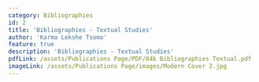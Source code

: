 ```yaml
---
category: Bibliographies
id: 2
title: 'Bibliographies - Textual Studies'
author: 'Karma Lekshe Tsomo'
feature: true
description: 'Bibliographies - Textual Studies'
pdfLink: /assets/Publications Page/PDF/04b Bibliographies Textual.pdf
imageLink: /assets/Publications Page/images/Modern Cover 2.jpg
---
```

